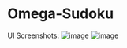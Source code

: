 # Omega-Sudoku

UI Screenshots:
![image](https://user-images.githubusercontent.com/43177100/212402896-7af652b9-f865-4eea-a582-e8d3829641d0.png)
![image](https://user-images.githubusercontent.com/43177100/212403334-8b1be891-7fb7-4eba-b949-228ee0338647.png)

